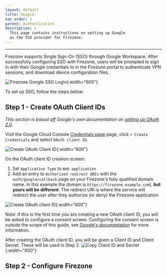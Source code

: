 ```yaml
---
layout: default
title: Google
nav_order: 1
parent: Authentication
description: >
  This page contains instructions on setting up Google
  as the SSO provider for Firezone.
---
```

---

Firezone supports Single Sign-On (SSO) through Google Workspace.
After successfully configuring SSO with Firezone, users will be prompted to sign
in with their Google credentials to in the Firezone portal to authenticate VPN
sessions, and download device configuration files.

![Firezone Google SSO Login](){:width="600"}

To set up SSO, follow the steps below:

## Step 1 - Create OAuth Client IDs

_This section is based off Google's own documentation on
[setting up OAuth 2.0](https://support.google.com/cloud/answer/6158849)._

Visit the Google Cloud Console
[Credentials page](https://console.cloud.google.com/apis/credentials)
page, click `+ Create Credentials` and select `OAuth client ID`.

![Create OAuth Client ID](https://user-images.githubusercontent.com/52545545/155904211-c36095b9-4bbd-44c1-95f8-bb165e314af3.png){:width="600"}

On the OAuth client ID creation screen:

1. Set `Application Type` to `Web application`
1. Add an entry to `Authorized redirect URIs` with the
`auth/google/callback` page on your Firezone's fully qualified domain name.
In this example the domain is `https://firezone.example.com`),
**but yours will be different**. The redirect URI is where the service will redirect
the user after they authorize (or deny) the Firezone application.

![Create OAuth client ID](https://user-images.githubusercontent.com/52545545/155904581-9a82fc9f-26ce-4fdf-8143-060cbad0a207.png){:width="600"}

Note: if this is the first time you are creating a new OAuth client ID, you will
be asked to configure a consent screen. Configuring the consent screen is outside
the scope of this guide, see
[Google's documentation](https://support.google.com/cloud/answer/10311615)
for more information.

After creating the OAuth client ID, you will be given a Client ID and Client Secret.
These will be used in Step 2.
![Copy Client ID and Secret](https://user-images.githubusercontent.com/52545545/155906344-aa3673e1-903a-482f-86fb-75f12fd17f4f.png){:width="600"}

## Step 2 - Configure Firezone

